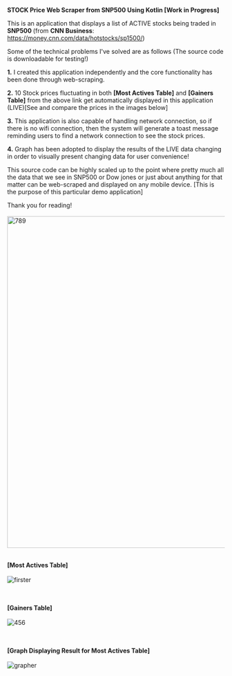 <b>STOCK Price Web Scraper from SNP500 Using Kotlin [Work in Progress]</b>

This is an application that displays a list of ACTIVE stocks being traded in <b> SNP500 </b> 
(from <b>CNN Business</b>: https://money.cnn.com/data/hotstocks/sp1500/)

Some of the technical problems I've solved are as follows (The source code is downloadable for testing!) 

<b>1.</b> I created this application independently and the core functionality has been done
through web-scraping. 

<b>2.</b> 10 Stock prices fluctuating in both <b>[Most Actives Table]</b> and 
<b>[Gainers Table]</b> from the above link get automatically displayed in this 
application (LIVE)[See and compare the prices in the images below]

<b>3.</b> This application is also capable of handling network connection, so if there is no wifi
connection, then the system will generate a toast message reminding users to find a
network connection to see the stock prices. 

<b>4.</b> Graph has been adopted to display the results of the LIVE data changing
in order to visually present changing data for user convenience! 

This source code can be highly scaled up to the point where pretty much all the data 
that we see in SNP500 or Dow jones or just about anything for that matter can be 
web-scraped and displayed on any mobile device. 
[This is the purpose of this particular demo application]

Thank you for reading! <br></br>
<img width="768" alt="789" src="https://user-images.githubusercontent.com/26533575/91903171-cabb8280-ec70-11ea-928e-4e2242818580.png"> <br></br>

<b>[Most Actives Table]</b> <br></br>
![firster](https://user-images.githubusercontent.com/26533575/92069339-13f5fa00-ed77-11ea-8bfe-9a8fb327c7a4.jpg)

<br></br>
<b>[Gainers Table]</b><br></br>
![456](https://user-images.githubusercontent.com/26533575/91902472-cb074e00-ec6f-11ea-97d6-fb0a2c7039d6.jpg)


<br></br>
<b>[Graph Displaying Result for Most Actives Table]</b><br></br>
![grapher](https://user-images.githubusercontent.com/26533575/92067556-99c37680-ed72-11ea-991e-d7fc37a91d0b.jpg)
